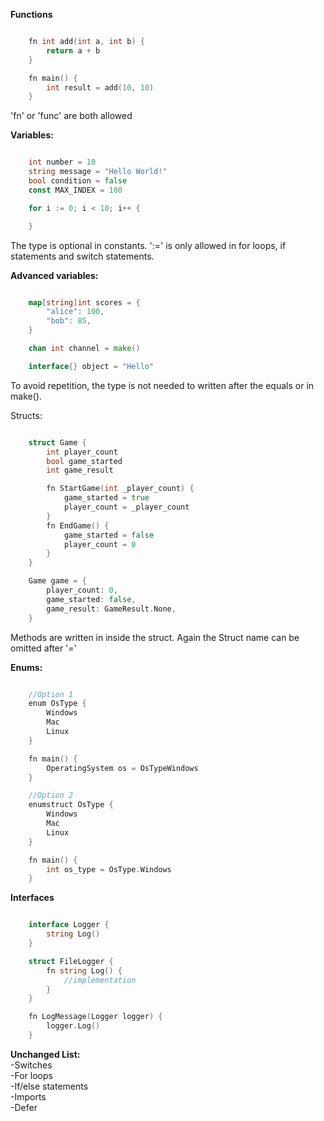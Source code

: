 **Functions**

```go

    fn int add(int a, int b) {
        return a + b
    }

    fn main() {
        int result = add(10, 10)
    }

```

'fn' or 'func' are both allowed

**Variables:**

```go

    int number = 10
    string message = "Hello World!"
    bool condition = false
    const MAX_INDEX = 100

    for i := 0; i < 10; i++ {

    }

```
The type is optional in constants.
':=' is only allowed in for loops, if statements and switch statements.

**Advanced variables:**

```go

    map[string]int scores = {
        "alice": 100,
        "bob": 85,
    }

    chan int channel = make()

    interface{} object = "Hello"

```

To avoid repetition, the type is not needed to written after the equals or in make().

Structs:

```go

    struct Game {
        int player_count
        bool game_started
        int game_result

        fn StartGame(int _player_count) {
            game_started = true
            player_count = _player_count
        }
        fn EndGame() {
            game_started = false
            player_count = 0
        }
    }

    Game game = {
        player_count: 0,
        game_started: false,
        game_result: GameResult.None,
    }

```

Methods are written in inside the struct.
Again the Struct name can be omitted after '='

**Enums:**

```go

    //Option 1
    enum OsType {
        Windows
        Mac
        Linux
    }

    fn main() {
        OperatingSystem os = OsTypeWindows
    }

    //Option 2
    enumstruct OsType {
        Windows
        Mac
        Linux
    }

    fn main() {
        int os_type = OsType.Windows
    }

```

**Interfaces**

```go

    interface Logger {
        string Log()
    }

    struct FileLogger {
        fn string Log() {
            //implementation
        }
    }

    fn LogMessage(Logger logger) {
        logger.Log()
    }

```

**Unchanged List:**  
-Switches  
-For loops  
-If/else statements  
-Imports  
-Defer  

